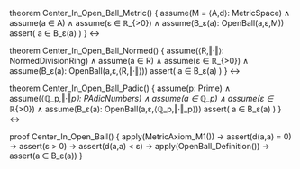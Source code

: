 theorem Center_In_Open_Ball_Metric() {
  assume(M = ⟨A,d⟩: MetricSpace) ∧
  assume(a ∈ A) ∧
  assume(ε ∈ ℝ_{>0}) ∧
  assume(B_ε(a): OpenBall(a,ε,M))
  assert(
    a ∈ B_ε(a)
  )
} ↔

theorem Center_In_Open_Ball_Normed() {
  assume(⟨R,‖·‖⟩: NormedDivisionRing) ∧
  assume(a ∈ R) ∧
  assume(ε ∈ ℝ_{>0}) ∧
  assume(B_ε(a): OpenBall(a,ε,⟨R,‖·‖⟩))
  assert(
    a ∈ B_ε(a)
  )
} ↔

theorem Center_In_Open_Ball_Padic() {
  assume(p: Prime) ∧
  assume(⟨ℚ_p,‖·‖_p⟩: PAdicNumbers) ∧
  assume(a ∈ ℚ_p) ∧
  assume(ε ∈ ℝ_{>0}) ∧
  assume(B_ε(a): OpenBall(a,ε,⟨ℚ_p,‖·‖_p⟩))
  assert(
    a ∈ B_ε(a)
  )
} ↔

proof Center_In_Open_Ball() {
  apply(MetricAxiom_M1()) →
  assert(d(a,a) = 0) →
  assert(ε > 0) →
  assert(d(a,a) < ε) →
  apply(OpenBall_Definition()) →
  assert(a ∈ B_ε(a))
}